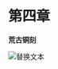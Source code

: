 # 第四章

**荒古铜刻**

![替换文本](https://ss2.bdstatic.com/70cFvnSh_Q1YnxGkpoWK1HF6hhy/it/u=1258372852,2009365024&fm=26&gp=0.jpg)